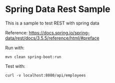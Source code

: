 # Spring Data Rest Sample

This is a sample to test REST with spring data 

Reference: https://docs.spring.io/spring-data/rest/docs/3.5.5/reference/html/#preface

Run with: 
~~~
mvn clean spring-boot:run
~~~

Test with:
~~~
curl -v localhost:8080/api/employees
~~~